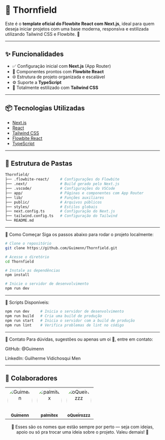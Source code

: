 # 🥃 Thornfield

Este é o **template oficial do Flowbite React com Next.js**, ideal para quem deseja iniciar projetos com uma base moderna, responsiva e estilizada utilizando Tailwind CSS e Flowbite. 🚀

---

## ✨ Funcionalidades

- ✅ Configuração inicial com **Next.js** (App Router)
- 🎨 Componentes prontos com **Flowbite React**
- 🌐 Estrutura de projeto organizada e escalável
- ⚙️ Suporte a **TypeScript**
- 💨 Totalmente estilizado com **Tailwind CSS**

---

## 📦 Tecnologias Utilizadas

- [Next.js](https://nextjs.org/)
- [React](https://reactjs.org/)
- [Tailwind CSS](https://tailwindcss.com/)
- [Flowbite React](https://flowbite-react.com/)
- [TypeScript](https://www.typescriptlang.org/)

---

## 📁 Estrutura de Pastas

```bash
Thornfield/
├── .flowbite-react/     # Configurações do Flowbite
├── .next/               # Build gerado pelo Next.js
├── .vscode/             # Configurações do VSCode
├── app/                 # Páginas e componentes com App Router
├── lib/                 # Funções auxiliares
├── public/              # Arquivos públicos
├── styles/              # Estilos globais
├── next.config.ts       # Configuração do Next.js
├── tailwind.config.ts   # Configuração do Tailwind
└── README.md
```
---

🚀 Como Começar
Siga os passos abaixo para rodar o projeto localmente:

```bash
# Clone o repositório
git clone https://github.com/Guimenn/Thornfield.git

# Acesse o diretório
cd Thornfield

# Instale as dependências
npm install

# Inicie o servidor de desenvolvimento
npm run dev
```
---

📌 Scripts Disponíveis:

```bash
npm run dev     # Inicia o servidor de desenvolvimento
npm run build   # Cria uma build de produção
npm run start   # Inicia o servidor com a build de produção
npm run lint    # Verifica problemas de lint no código
```
---

💬 Contato
Para dúvidas, sugestões ou apenas um oi 👋, entre em contato:

GitHub: @Guimenn

LinkedIn: Guilherme Vidichosqui Men

---

## 👥 Colaboradores

<table align="start">
  <tr>
    <td align="center">
      <a href="https://github.com/Guimenn" target="_blank">
        <img src="https://avatars.githubusercontent.com/Guimenn" width="80" style="border-radius: 50%;" alt="Guimenn" />
        <br />
        <sub><b>Guimenn</b></sub>
      </a>
    </td>
    <td align="center">
      <a href="https://github.com/palmitex" target="_blank">
        <img src="https://avatars.githubusercontent.com/palmitex" width="80" style="border-radius: 50%;" alt="palmitex" />
        <br />
        <sub><b>palmitex</b></sub>
      </a>
    </td>
    <td align="center">
      <a href="https://github.com/oQueirozzz" target="_blank">
        <img src="https://avatars.githubusercontent.com/oQueirozzz" width="80" style="border-radius: 50%;" alt="oQueirozzz" />
        <br />
        <sub><b>oQueirozzz</b></sub>
      </a>
    </td>
  </tr>
</table>

<p align="center">
  👾 Esses são os nomes que estão sempre por perto — seja com ideias, apoio ou só pra trocar uma ideia sobre o projeto. Valeu demais! 🙌
</p>
